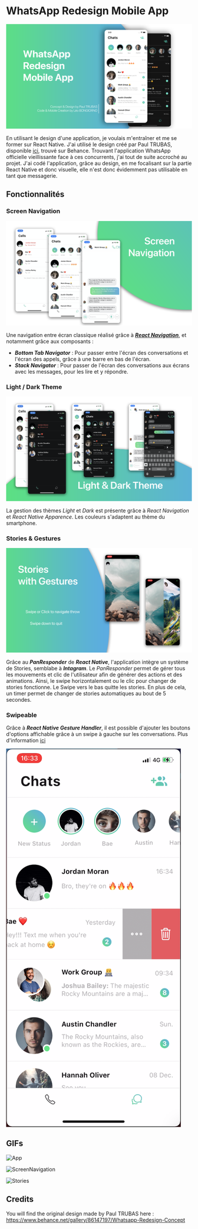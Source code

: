 # WhatsApp Redesign Mobile App

![First Cover](./external_resources/Images/FirstCover.png)

En utilisant le design d'une application, je voulais m'entraîner et me se former sur React Native. J'ai utilisé le design créé par Paul TRUBAS, disponible [ici](https://www.behance.net/gallery/86147197/Whatsapp-Redesign-Concept), trouvé sur Behance. Trouvant l'application WhatsApp officielle vieillissante face à ces concurrents, j'ai tout de suite accroché au projet. J'ai codé l'application, grâce au design, en me focalisant sur la partie React Native et donc visuelle, elle n'est donc évidemment pas utilisable en tant que messagerie.

## Fonctionnalités 

### Screen Navigation

![Screen Navigation Cover](./external_resources/Images/ScreenNavigationCover.png)

Une navigation entre écran classique réalisé grâce à [***React Navigation***](https://reactnavigation.org/), et notamment grâce aux composants :
- ***Bottom Tab Navigator*** : Pour passer entre l'écran des conversations et l'écran des appels, grâce à une barre en bas de l'écran.
- ***Stack Navigator*** : Pour passer de l'écran des conversations aux écrans avec les messages, pour les lire et y répondre.

### Light / Dark Theme

![Screen Navigation Cover](./external_resources/Images/LightDarkThemeCover.png)

La gestion des thèmes *Light* et *Dark* est présente grâce à *React Navigation* et *React Native Apparence*. Les couleurs s'adaptent au thème du smartphone.

### Stories & Gestures

![Stories Cover](./external_resources/Images/StoriesCover.png)

Grâce au ***PanResponder*** de ***React Native***, l'application intègre un système de Stories, semblabe à ***Intagram***. Le *PanResponder* permet de gérer tous les mouvements et clic de l'utilisateur afin de générer des actions et des animations.
Ainsi, le swipe horizontalement ou le clic pour changer de stories fonctionne. Le Swipe vers le bas quitte les stories.
En plus de cela, un timer permet de changer de stories automatiques au bout de 5 secondes.

### Swipeable 

Grâce à ***React Native Gesture Handler***, il est possible d'ajouter les boutons d'options affichable grâce à un swipe à gauche sur les conversations. Plus d'information [ici](https://docs.swmansion.com/react-native-gesture-handler/docs/component-swipeable/)

![Swipeable](./external_resources/Images/Swipeable.png)



## GIFs

![App](./external_resources/GIFs/app.gif)

![ScreenNavigation](./external_resources/GIFs/ScreenNavigation.gif)

![Stories](./external_resources/GIFs/stories.gif)

## Credits

You will find the original design made by Paul TRUBAS here : https://www.behance.net/gallery/86147197/Whatsapp-Redesign-Concept